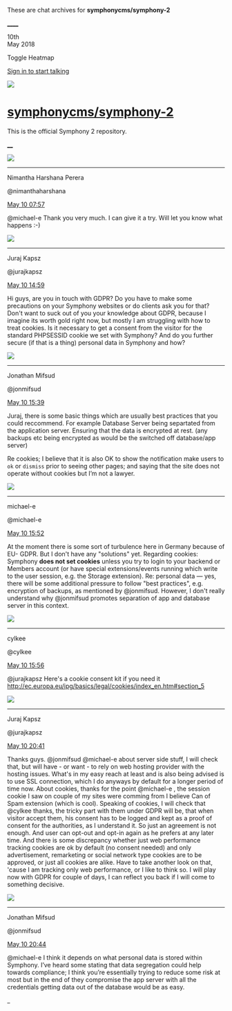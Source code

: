 These are chat archives for **symphonycms/symphony-2**

[__](/symphonycms/symphony-2/archives/2018/05/11)[__](/symphonycms/symphony-2/archives/2018/05/09)

10th  
May 2018

Toggle Heatmap

[Sign in to start talking](/login?action=login&button=archive-login)

![](https://avatars-02.gitter.im/group/iv/3/57542c45c43b8c601977197e?s=48)

#  [symphonycms/symphony-2](/symphonycms/symphony-2)

This is the official Symphony 2 repository.

[ __](/orgs/symphonycms/rooms "More symphonycms rooms")

![](https://avatars2.githubusercontent.com/u/10864598?v=4&s=30)

____

Nimantha Harshana Perera

@nimanthaharshana

[May 10
07:57](https://gitter.im/symphonycms/symphony-2?at=5af3fb4cea553a33ea51b125)

@michael-e Thank you very much. I can give it a try. Will let you know what
happens :-)

![](https://avatars2.githubusercontent.com/u/2209893?v=4&s=30)

____

Juraj Kapsz

@jurajkapsz

[May 10
14:59](https://gitter.im/symphonycms/symphony-2?at=5af45e3cd245fe2eb79ddc76)

Hi guys, are you in touch with GDPR? Do you have to make some precautions on
your Symphony websites or do clients ask you for that? Don't want to suck out
of you your knowledge about GDPR, because I imagine its worth gold right now,
but mostly I am struggling with how to treat cookies. Is it necessary to get a
consent from the visitor for the standard PHPSESSID cookie we set with
Symphony? And do you further secure (if that is a thing) personal data in
Symphony and how?

![](https://avatars1.githubusercontent.com/u/859775?v=4&s=30)

____

Jonathan Mifsud

@jonmifsud

[May 10
15:39](https://gitter.im/symphonycms/symphony-2?at=5af467b4d245fe2eb79e0660)

Juraj, there is some basic things which are usually best practices that you
could reccommend. For example Database Server being separtated from the
application server. Ensuring that the data is encrypted at rest. (any backups
etc being encrypted as would be the switched off database/app server)

Re cookies; I believe that it is also OK to show the notification make users
to `ok` or `dismiss` prior to seeing other pages; and saying that the site
does not operate without cookies but I’m not a lawyer.

![](https://avatars2.githubusercontent.com/u/40072?v=4&s=30)

____

michael-e

@michael-e

[May 10
15:52](https://gitter.im/symphonycms/symphony-2?at=5af46ada52194a4a67d582ef)

At the moment there is some sort of turbulence here in Germany because of EU-
GDPR. But I don't have any "solutions" yet. Regarding cookies: Symphony **does
not set cookies** unless you try to login to your backend or Members account
(or have special extensions/events running which write to the user session,
e.g. the Storage extension). Re: personal data — yes, there will be some
additional pressure to follow  "best practices", e.g. encryption of backups,
as mentioned by @jonmifsud. However, I don't really understand why @jonmifsud
promotes separation of app and database server in this context.

![](https://avatars0.githubusercontent.com/u/11518707?v=4&s=30)

____

cylkee

@cylkee

[May 10
15:56](https://gitter.im/symphonycms/symphony-2?at=5af46b97e1cf621dba0cd05c)

@jurajkapsz Here's a cookie consent kit if you need it
<http://ec.europa.eu/ipg/basics/legal/cookies/index_en.htm#section_5>

![](https://avatars2.githubusercontent.com/u/2209893?v=4&s=30)

____

Juraj Kapsz

@jurajkapsz

[May 10
20:41](https://gitter.im/symphonycms/symphony-2?at=5af4ae7fea553a33ea5468c3)

Thanks guys. @jonmifsud @michael-e about server side stuff, I will check that,
but will have - or want - to rely on web hosting provider with the hosting
issues. What's in my easy reach at least and is also being advised is to use
SSL connection, which I do anyways by default for a longer period of time now.
About cookies, thanks for the point @michael-e , the session cookie I saw on
couple of my sites were comming from I believe Can of Spam extension (which is
cool). Speaking of cookies, I will check that @cylkee thanks, the tricky part
with them under GDPR will be, that when visitor accept them, his consent has
to be logged and kept as a proof of consent for the authorities, as I
understand it. So just an agreement is not enough. And user can opt-out and
opt-in again as he prefers at any later time. And there is some discrepancy
whether just web performance tracking cookies are ok by default (no consent
needed) and only advertisement, remarketing or social network type cookies are
to be approved, or just all cookies are alike. Have to take another look on
that, 'cause I am tracking only web performance, or I like to think so. I will
play now with GDPR for couple of days, I can reflect you back if I will come
to something decisive.

![](https://avatars1.githubusercontent.com/u/859775?v=4&s=30)

____

Jonathan Mifsud

@jonmifsud

[May 10
20:44](https://gitter.im/symphonycms/symphony-2?at=5af4af17a2d95136332e1781)

@michael-e I think it depends on what personal data is stored within Symphony.
I’ve heard some stating that data segregation could help towards compliance; I
think you’re essentially trying to reduce some risk at most but in the end of
they compromise the app server with all the credentials getting data out of
the database would be as easy.

_

